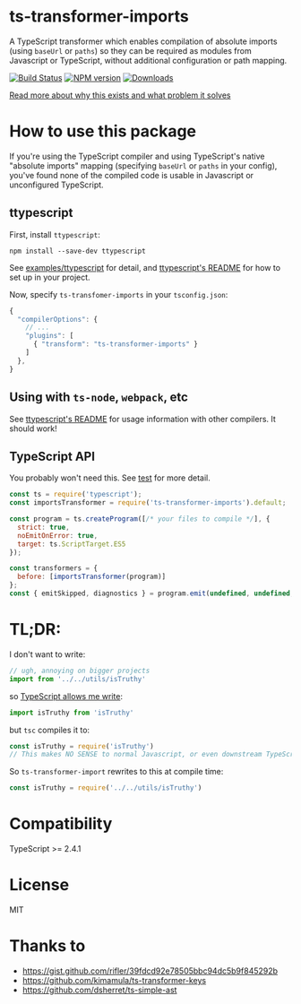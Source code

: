 # ts-transformer-imports

A TypeScript transformer which enables compilation of absolute imports (using `baseUrl` or `paths`) so they can be required as modules from Javascript or TypeScript, without additional configuration or path mapping.

[![Build Status][travis-image]][travis-url]
[![NPM version][npm-image]][npm-url]
[![Downloads](https://img.shields.io/npm/dm/ts-transformer-imports.svg)](https://www.npmjs.com/package/ts-transformer-imports)

<!--
## Why this exists / related issues

* https://github.com/Microsoft/TypeScript/issues/5039
* https://github.com/Microsoft/TypeScript/issues/15479
* https://github.com/Microsoft/TypeScript/issues/16088
* https://github.com/Microsoft/TypeScript/issues/10866
* https://github.com/Microsoft/TypeScript/issues/24599
* https://stackoverflow.com/questions/50019789/how-to-compile-typescript-modules-with-baseurl-paths-settings-in-tsconfig
-->

[Read more about why this exists and what problem it solves](https://medium.com/@grrowl/fixing-absolute-imports-in-typescript-797f405176eb)

# How to use this package

If you're using the TypeScript compiler and using TypeScript's native "absolute imports" mapping (specifying `baseUrl` or `paths` in your config), you've found none of the compiled code is usable in Javascript or unconfigured TypeScript.

## ttypescript

First, install `ttypescript`:

```
npm install --save-dev ttypescript
```

See [examples/ttypescript](examples/ttypescript) for detail, and [ttypescript's README](https://github.com/cevek/ttypescript/blob/master/README.md) for how to set up in your project.

Now, specify `ts-transfomer-imports` in your `tsconfig.json`:

```js
{
  "compilerOptions": {
    // ...
    "plugins": [
      { "transform": "ts-transformer-imports" }
    ]
  },
}
```

## Using with `ts-node`, `webpack`, etc

See [ttypescript's README](https://github.com/cevek/ttypescript/blob/master/README.md) for usage information with other compilers. It should work!

## TypeScript API

You probably won't need this. See [test](test) for more detail.

```js
const ts = require('typescript');
const importsTransformer = require('ts-transformer-imports').default;

const program = ts.createProgram([/* your files to compile */], {
  strict: true,
  noEmitOnError: true,
  target: ts.ScriptTarget.ES5
});

const transformers = {
  before: [importsTransformer(program)]
};
const { emitSkipped, diagnostics } = program.emit(undefined, undefined, undefined, false, transformers);
```

# TL;DR:

I don't want to write:

```js
// ugh, annoying on bigger projects
import from '../../utils/isTruthy'
```

so [TypeScript allows me write](https://www.typescriptlang.org/docs/handbook/module-resolution.html#path-mapping):

```js
import isTruthy from 'isTruthy'
```

but `tsc` compiles it to:

```js
const isTruthy = require('isTruthy')
// This makes NO SENSE to normal Javascript, or even downstream TypeScript!
```

So `ts-transformer-import` rewrites to this at compile time:

```js
const isTruthy = require('../../utils/isTruthy')
```

# Compatibility

TypeScript >= 2.4.1

# License

MIT

[travis-image]:https://travis-ci.org/grrowl/ts-transformer-imports.svg?branch=master
[travis-url]:https://travis-ci.org/grrowl/ts-transformer-imports
[npm-image]:https://img.shields.io/npm/v/ts-transformer-imports.svg?style=flat
[npm-url]:https://npmjs.org/package/ts-transformer-imports

# Thanks to

* https://gist.github.com/rifler/39fdcd92e78505bbc94dc5b9f845292b
* https://github.com/kimamula/ts-transformer-keys
* https://github.com/dsherret/ts-simple-ast
